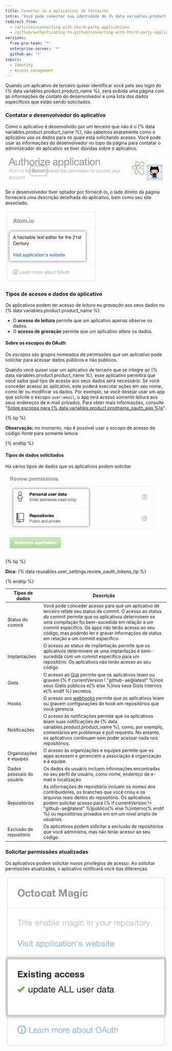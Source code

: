```yaml
---
title: Conectar-se a aplicativos de terceiros
intro: 'Você pode conectar sua identidade do {% data variables.product.product_name %} a aplicativos de terceiros usando o OAuth. Ao autorizar um desses aplicativos, você deve ter certeza de que se trata de um aplicativo confiável, examinar por quem ele foi desenvolvido e analisar os tipos de informação que o aplicativo quer acessar.'
redirect_from:
  - /articles/connecting-with-third-party-applications
  - /github/authenticating-to-github/connecting-with-third-party-applications
versions:
  free-pro-team: '*'
  enterprise-server: '*'
  github-ae: '*'
topics:
  - Identity
  - Access management
---
```

Quando um aplicativo de terceiro quiser identificar você pelo seu login do {% data variables.product.product_name %}, será exibida uma página com as informações de contato do desenvolvedor e uma lista dos dados específicos que estão sendo solicitados.

### Contatar o desenvolvedor do aplicativo

Como o aplicativo é desenvolvido por um terceiro que não é o {% data variables.product.product_name %}, não sabemos exatamente como o aplicativo usa os dados para os quais está solicitando acesso. Você pode usar as informações do desenvolvedor no topo da página para contatar o administrador do aplicativo se tiver dúvidas sobre o aplicativo.

![Informações de proprietário do {% data variables.product.prodname_oauth_app %}](/assets/images/help/platform/oauth_owner_bar.png)

Se o desenvolvedor tiver optador por fornecê-lo, o lado direito da página fornecerá uma descrição detalhada do aplicativo, bem como seu site associado.

![Informações de aplicativo e site do OAuth](/assets/images/help/platform/oauth_app_info.png)

### Tipos de acesos e dados do aplicativo

Os aplicativos podem ter acesso de *leitura* ou *gravação* aos seus dados no {% data variables.product.product_name %}.

- O **acesso de leitura** permite que um aplicativo apenas *observe* os dados.
- O **acesso de gravação** permite que um aplicativo *altere* os dados.

#### Sobre os escopos do OAuth

Os *escopos* são grupos nomeados de permissões que um aplicativo pode solicitar para acessar dados públicos e não públicos.

Quando você quiser usar um aplicativo de terceiro que se integre ao {% data variables.product.product_name %}, esse aplicativo permitirá que você saiba qual tipo de acesso aos seus dados será necessário. Se você conceder acesso ao aplicativo, este poderá executar ações em seu nome, como ler ou modificar os dados. Por exemplo, se você desejar usar um app que solicite o escopo `user:email`, o app terá acesso somente leitura aos seus endereços de e-mail privados. Para obter mais informações, consulte "[Sobre escopos para {% data variables.product.prodname_oauth_app %}s](/apps/building-integrations/setting-up-and-registering-oauth-apps/about-scopes-for-oauth-apps)".

{% tip %}

**Observação:** no momento, não é possível usar o escopo de acesso de código-fonte para somente leitura.

{% endtip %}

#### Tipos de dados solicitados

Há vários tipos de dados que os aplicativos podem solicitar.

![Detalhes de acesso do OAuth](/assets/images/help/platform/oauth_access_types.png)

{% tip %}

**Dica:** {% data reusables.user_settings.review_oauth_tokens_tip %}

{% endtip %}

| Tipos de dados            | Descrição                                                                                                                                                                                                                                                                                                                                                                    |
| ------------------------- | ---------------------------------------------------------------------------------------------------------------------------------------------------------------------------------------------------------------------------------------------------------------------------------------------------------------------------------------------------------------------------- |
| Status do commit          | Você pode conceder acesso para que um aplicativo de terceiro relate seu status de commit. O acesso ao status do commit permite que os aplicativos determinem se uma compilação foi bem-sucedida em relação a um commit específico. Os apps não terão acesso ao seu código, mas <em>poderão</em> ler e gravar informações de status em relação a um commit específico. |
| Implantações              | O acesso ao status de implantação permite que os aplicativos determinem se uma implantação é bem-sucedida com um commit específico para um repositório. Os aplicativos não terão acesso ao seu código.                                                                                                                                                                       |
| Gists                     | O acesso ao [Gist](https://gist.github.com) permite que os aplicativos leiam ou gravem {% if currentVersion ! "github-ae@latest" %}nos seus Gistis públicos e{% else %}nos seus Gists internos e{% endif %} secretos.                                                                                                                                                        |
| Hooks                     | O acesso aos [webhooks](/webhooks) permite que os aplicativos leiam ou gravem configurações de hook em repositórios que você gerencia.                                                                                                                                                                                                                                       |
| Notificações              | O acesso às notificações permite que os aplicativos leiam suas notificações de {% data variables.product.product_name %}, como, por exemplo, comentários em problemas e pull requests. No entanto, os aplicativos continuam sem poder acessar nada nos repositórios.                                                                                                         |
| Organizações e equipes    | O acesso às organizações e equipes permite que os apps acessem e gerenciem a associação à organização e à equipe.                                                                                                                                                                                                                                                            |
| Dados pessoais do usuário | Os dados do usuário incluem informações encontradas no seu perfil de usuário, como nome, endereço de e-mail e localização.                                                                                                                                                                                                                                                   |
| Repositórios              | As informações de repositório incluem os nomes dos contribuidores, os branches que você criou e os arquivos reais dentro do repositório. Os aplicativos podem solicitar acesso para {% if currentVersion != "github-ae@latest" %}público{% else %}interno{% endif %} ou repositórios privados em em um nível amplo de usuários.                                              |
| Exclusão de repositório   | Os aplicativos podem solicitar a exclusão de repositórios que você administra, mas não terão acesso ao seu código.                                                                                                                                                                                                                                                           |

### Solicitar permissões atualizadas

Os aplicativos podem solicitar novos privilégios de acesso. Ao solicitar permissões atualizadas, o aplicativo notificará você das diferenças.

![Alterar acesso de aplicativo de terceiro](/assets/images/help/platform/oauth_existing_access_pane.png)
